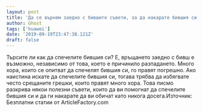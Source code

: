 ```yaml
---
layout: post
title: 'Да се върнем заедно с бившите съвети, за да накарате бившия си обхождане да се върне към вас!'
author: Ghost
tags: ['huawei']
date: '2019-09-19T23:47:38.121Z'
draft: false
---
```


Търсите ли как да спечелите бившия си? Е, връщането заедно с бивш е възможно, независимо от това, което е причинило разпадането. Много хора, които се опитват да спечелят бившия си, го правят погрешно. Ако наистина искате да спечелите бившия си, тогава трябва да избягвате често срещаните грешки, които правят много хора. Това писмо разкрива някои полезни съвети, които да ви помогнат да спечелите бившия си и да ги накарате да ви обичат като никога досега.Източник: Безплатни статии от ArticleFactory.com
